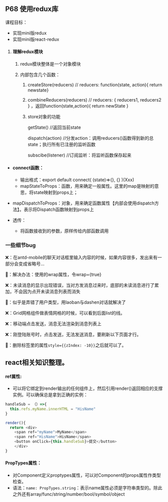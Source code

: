 ## P68 使用redux库

课程目标：

- 实现mini版redux
- 实现mini版react-redux

1. #### 理解redux模块

   1. redux模块整体是一个对象模块

   2. 内部包含几个函数：

      1. createStore(reducers) // reducers:  function(state, action){ return newstate}

      2. combineReducers(reducers) // reducers: { reducers1, reducers2 } ，返回function(state,action){ return newState }

      3. store对象的功能

         getState() //返回当前state

         dispatch(action) //分发action：调用reducers()函数得到新的总state；执行所有已注册的监听函数

         subscibe(listener) //订阅监听：将监听函数保存起来

- #### connect函数：
  
  - 输出格式：export default connect( (state)=>{}, {} )(Xxx)
  - mapStateToProps：函数，用来确定一般属性。这里的map是映射的意思，将state映射到props上；
- mapDispatchToProps：对象，用来确定函数属性【内部会使用dispatch方法】。表示将Dispatch函数映射到props上
  
- 透传：
  
  - 将函数接收到的参数，原样传给内部函数调用

### 一些细节bug

❌：在antd-mobile的<ListItem>聊天对话框里输入内容的时候，如果内容很多，发出来有一部分会变成省略号...

📓：解决办法：使用<ListItem>的wrap属性，令wrap={true}



❌：未读消息的显示出现错误，当对方发消息过来时，底部的未读消息进行了累加，不会因为点开未读消息列表而消失

📓：似乎是弄错了用户类型，用laoban与dashen对话就解决了



❌：Grid网格组件做表情网格的时候，可以看到后面list的线。



❌：移动端点击发送，消息无法渲染到消息列表上



❌：刚登陆账号时，点击发送，无法发送消息，要刷新以下页面才行。

📓：删除<InputItem>标签里的属性`style={{zIndex: -10}}`之后就可以了。

## react相关知识整理。

#### ref属性:  

- 可以将它绑定到render输出的任何组件上，然后引用render()返回相应的支撑实例。可以确保总是拿到正确的实例：

```javascript
handleSub = （）=>{
  this.refs.myName.innerHTML = "HisName"
}

render(){
  return <div>
    <span ref="myName">MyName</span>
    <span ref="HisName">HisName</span>
    <button onClick={this.handleSub}>提交</button>
    </div>
}
```

#### PropTypes属性：

- 对Component定义proptypes属性，可以对Component的props属性作类型检查。
- 语法：`name: PropTypes.string`：表示name属性必须是字符串类型的。除此之外还有array/func/string/number/bool/symbol/object







































